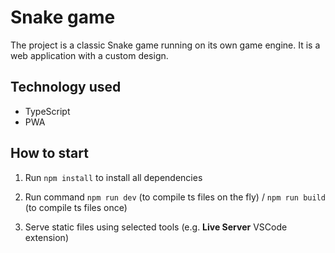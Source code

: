 # Snake game

The project is a classic Snake game running on its own game engine. It is a web application with a custom design.

## Technology used

-   TypeScript
-   PWA

## How to start

1. Run `npm install` to install all dependencies

2. Run command `npm run dev` (to compile ts files on the fly) / `npm run build` (to compile ts files once)

3. Serve static files using selected tools (e.g. **Live Server** VSCode extension)
